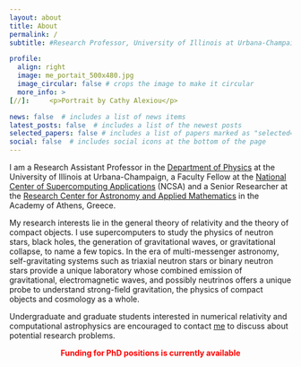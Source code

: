 ```yaml
---
layout: about
title: About
permalink: /
subtitle: #Research Professor, University of Illinois at Urbana-Champaign

profile:
  align: right
  image: me_portait_500x480.jpg
  image_circular: false # crops the image to make it circular
  more_info: >
[//]:     <p>Portrait by Cathy Alexiou</p>

news: false  # includes a list of news items
latest_posts: false  # includes a list of the newest posts
selected_papers: false # includes a list of papers marked as "selected={true}"
social: false  # includes social icons at the bottom of the page
---
```



I am a Research Assistant Professor in the [Department of Physics](https://physics.illinois.edu/) at 
the University of Illinois at Urbana-Champaign, a Faculty Fellow at 
the [National Center of Supercomputing Applications](https://www.ncsa.illinois.edu/) (NCSA) and a 
Senior Researcher at the [Research Center for Astronomy and Applied Mathematics](http://astro.academyofathens.gr/) 
in the  Academy of Athens, Greece.   

My research interests lie in the general theory of relativity and the theory of
compact objects. I use supercomputers to study the physics of neutron stars,
black holes, the generation of gravitational waves, or gravitational collapse,
to name a few topics.  In the era of multi-messenger astronomy,
self-gravitating systems such as triaxial neutron stars or binary neutron stars
 provide a unique laboratory whose combined emission of
gravitational, electromagnetic waves, and possibly neutrinos offers a unique
probe to understand strong-field gravitation, the physics of compact objects
and cosmology as a whole.   

Undergraduate and graduate students interested in numerical relativity and
computational astrophysics are encouraged to contact 
[me](mailto:tsokaros@illinois.edu) to discuss about potential research problems. 

<font color="red"> $$\textbf{Funding for PhD positions is currently available}$$ </font>

